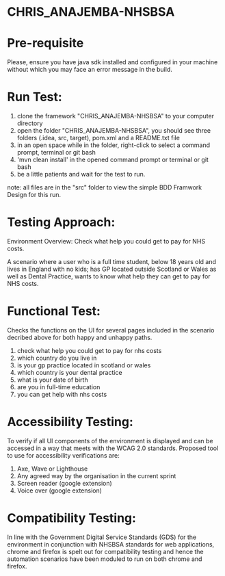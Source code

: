 # CHRIS_ANAJEMBA-NHSBSA

Pre-requisite
==============
Please, ensure you have java sdk installed and configured in your machine without which you may face an error message
in the build.

Run Test: 
===========
1. clone the framework "CHRIS_ANAJEMBA-NHSBSA" to your computer directory
2. open the folder "CHRIS_ANAJEMBA-NHSBSA", you should see three folders (.idea, src, target), pom.xml and a README.txt file
3. in an open space while in the folder, right-click to select a command prompt, terminal or git bash
4. 'mvn clean install' in the opened command prompt or terminal or git bash
5. be a little patients and wait for the test to run.

note: all files are in the "src" folder to view the simple BDD Framwork Design for this run.



Testing Approach:
==================
Environment Overview: Check what help you could get to pay for NHS costs.

A scenario where a user who is a full time student, 
below 18 years old and lives in England with no kids; has GP located outside Scotland or Wales as well as Dental Practice,
wants to know what help they can get to pay for NHS costs.




Functional Test: 
===================
Checks the functions on the UI for several pages included in the 
scenario decribed above for both happy and unhappy paths.

1. check what help you could get to pay for nhs costs
2. which country do you live in
3. is your gp practice located in scotland or wales
4. which country is your dental practice
5. what is your date of birth
6. are you in full-time education
7. you can get help with nhs costs

Accessibility Testing:
=======================
To verify if all UI components of the environment is displayed and can be accessed in a way
that meets with the WCAG 2.0 standards. Proposed tool to use for accessibility verifications
are:

1. Axe, Wave or Lighthouse
2. Any agreed way by the organisation in the current sprint
3. Screen reader (google extension)
4. Voice over (google extension)

Compatibility Testing:
=========================
In line with the Government Digital Service Standards (GDS) for the environment in 
conjunction with NHSBSA standards for web applications, chrome and firefox is spelt
out for compatibility testing and hence the automation scenarios have been moduled to 
run on both chrome and firefox.
